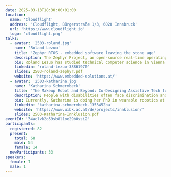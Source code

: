 ```yaml
---
date: 2025-03-13T18:30:00+01:00
location:
  name: 'Cloudflight'
  address: 'Cloudflight, Bürgerstraße 1/3, 6020 Innsbruck'
  url: 'https://www.cloudflight.io'
  logo: 'cloudflight.png'
talks:
  - avatar: '2503-roland.jpg'
    name: 'Roland Lezuo'
    title: 'Zephyr RTOS - embedded software leaving the stone age'
    description: The Zephyr Project, an open-source real-time operating system backed by The Linux Foundation, has spent nearly a decade evolving into a stable, reliable technology. With its liberal Apache 2.0 license and community-driven development, Zephyr has gained traction among both individual developers and companies alike. But what truly sets it apart are the technical details. This talk will inevitably touch on the frustrations of dealing with vendor-specific IDEs, while providing a brief dive into key aspects like the Hardware Abstraction Layer (HAL), Kconfig, and west. Ultimately, it will explore how Zephyr is helping embedded software finally break free from the stone age.
    bio: Roland Lezuo has studied technical computer science in Vienna where he focused on disturbingly deep details of Java Virtual Machines. Though his PhD thesis on compiler correctness is all about precision and formality, he prefers to keep life more relaxed. Outside of work, he's a busy dad of three, and has successfully founded an embedded software company, which he later merged with an electronics firm. Today, he's the CEO of SILA Embedded Solutions, leading the charge with a passion for innovation and a hands-on approach.
    linkedin: 'roland-lezuo-38861970'
    slides: 2503-roland-zephyr.pdf
    website: 'https://www.embedded-solutions.at/'
  - avatar: '2503-katharina.jpg'
    name: 'Katharina Schmermbeck'
    title: 'The Makeup Robot and Beyond: Co-Designing Assistive Tech for Inclusion'
    description: People with disabilities often face discrimination and lack of access in all areas of society. While cheap and accessible assistive technologies can support participation and independence, awareness and acceptance of disability are inevitable for an inclusive society. Our initiative INNklusion strives to tackle these problems by bringing together people with disabilities, students, researchers, and associations. During different lecture formats at the university, students co-design assistive technologies with people with disabilities. You will learn about interesting projects such as a public transportation navigator and a make-up robot as well as lessons learnt after one year in practice and our vision for a more inclusive region.
    bio: Currently, Katharina is doing her PhD in wearable robotics at the University of Innsbruck. Since her Master's she is working on different assistive technologies, such as a hand exoskeleton for people with limited hand mobility. Together with her colleagues, she founded Innklusion because building technologies is cool, but contributing to a more inclusive and respectful society makes it even more exciting.
    linkedin: 'katharina-schmermbeck-1353452ba'
    website: 'https://www.uibk.ac.at/de/projects/innklusion/'
    slides: 2503-Katharina-Innklusion.pdf
eventId: '34aclvk2o59sb8l1oe29b0ssi2'
participants:
  registered: 82
  present:
    total: 68
    male: 54
    female: 14
  newParticipants: 33
speakers:
  female: 1
  male: 1
---
```

